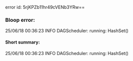 error id: 5rjKPZb11hr49cVENb3YRw==
### Bloop error:

25/06/18 00:36:23 INFO DAGScheduler: running: HashSet()
#### Short summary: 

25/06/18 00:36:23 INFO DAGScheduler: running: HashSet()